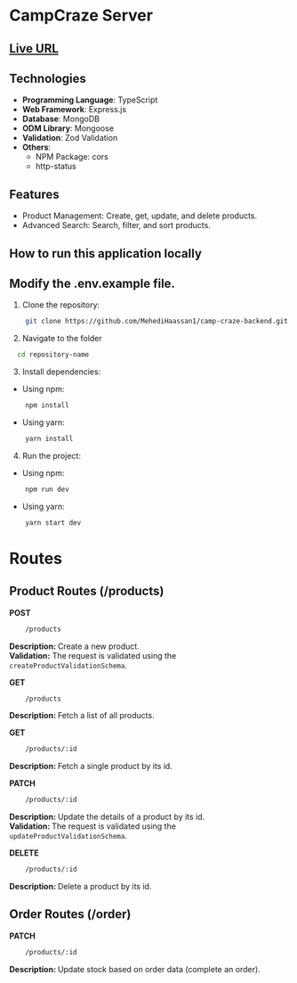 # CampCraze Server

## [Live URL](https://camp-craze-backend.vercel.app/)

## Technologies

-   **Programming Language**: TypeScript
-   **Web Framework**: Express.js
-   **Database**: MongoDB
-   **ODM Library**: Mongoose
-   **Validation**: Zod Validation
-   **Others**:
    -   NPM Package: cors
    -   http-status

## Features

-   Product Management: Create, get, update, and delete products.
-   Advanced Search: Search, filter, and sort products.

## How to run this application locally

## Modify the .env.example file.

1. Clone the repository:

```bash
    git clone https://github.com/MehediHaassan1/camp-craze-backend.git
```

2. Navigate to the folder

```bash
  cd repository-name
```

3. Install dependencies:

-   Using npm:

```bash
    npm install
```

-   Using yarn:

```bash
    yarn install
```

4. Run the project:

-   Using npm:

```bash
    npm run dev
```

-   Using yarn:

```bash
    yarn start dev
```

# Routes

## Product Routes (/products)

<strong>POST</strong>

```bash
    /products
```

<strong>Description: </strong>
Create a new product.
<br>
<strong>Validation:</strong> The request is validated using the <code>createProductValidationSchema</code>.

<strong>GET</strong>

```bash
    /products
```

<strong>Description: </strong>
Fetch a list of all products.
<br>

<strong>GET</strong>

```bash
    /products/:id
```

<strong>Description: </strong>
Fetch a single product by its id.
<br>

<strong>PATCH</strong>

```bash
    /products/:id
```

<strong>Description: </strong>
Update the details of a product by its id.
<br>
<strong>Validation: </strong>
The request is validated using the <code>updateProductValidationSchema</code>.

<strong>DELETE</strong>

```bash
    /products/:id
```

<strong>Description: </strong>
Delete a product by its id.
<br>

 ## Order Routes (/order)

<strong>PATCH</strong>

```bash
    /products/:id
```

<strong>Description: </strong>
Update stock based on order data (complete an order).
